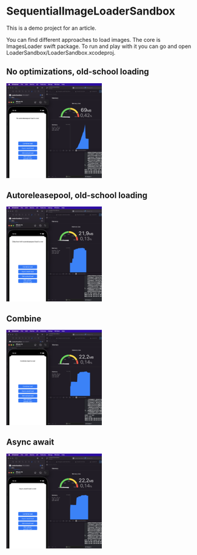 # SequentialImageLoaderSandbox

This is a demo project for an article.

You can find different approaches to load images. The core is ImagesLoader swift package. To run and play with it you can go and open LoaderSandbox/LoaderSandbox.xcodeproj. 

## No optimizations, old-school loading

<img src="/ExperimentResults/Noautoreleasepool.png" width="50%" height="50%"/>

## Autoreleasepool, old-school loading

<img src="/ExperimentResults/Autoreleasepool.png" width="50%" height="50%"/>

## Combine

<img src="/ExperimentResults/Combine.png" width="50%" height="50%"/>

## Async await

<img src="/ExperimentResults/AsyncAwait.png" width="50%" height="50%"/>
